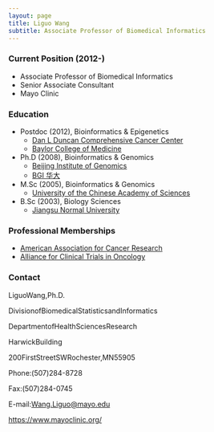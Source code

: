 ```yaml
---
layout: page
title: Liguo Wang
subtitle: Associate Professor of Biomedical Informatics
---
```


### Current Position (2012-)

- Associate Professor of Biomedical Informatics
- Senior Associate Consultant
- Mayo Clinic

### Education

- Postdoc (2012), Bioinformatics & Epigenetics
	- [Dan L Duncan Comprehensive Cancer Center](https://www.bcm.edu/centers/cancer-center)
	- [Baylor College of Medicine](https://www.bcm.edu/) 
- Ph.D (2008), Bioinformatics & Genomics
	- [Beijing Institute of Genomics](http://english.big.cas.cn/)
	- [BGI 华大](https://en.genomics.cn/)
- M.Sc (2005), Bioinformatics & Genomics
	- [University of the Chinese Academy of Sciences](http://english.ucas.ac.cn/)
- B.Sc (2003), Biology Sciences
	- [Jiangsu Normal University](http://en.jsnu.edu.cn/)

### Professional Memberships

- [American Association for Cancer Research](https://www.aacr.org/)
- [Alliance for Clinical Trials in Oncology](https://www.allianceforclinicaltrialsinoncology.org/)

### Contact

LiguoWang,Ph.D.

DivisionofBiomedicalStatisticsandInformatics

DepartmentofHealthSciencesResearch

HarwickBuilding

200FirstStreetSWRochester,MN55905

Phone:(507)284-8728

Fax:(507)284-0745

E-mail:Wang.Liguo@mayo.edu

https://www.mayoclinic.org/

